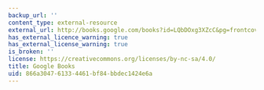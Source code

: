 ```yaml
---
backup_url: ''
content_type: external-resource
external_url: http://books.google.com/books?id=LQbDOxg3XZcC&pg=frontcover#v=onepage
has_external_licence_warning: true
has_external_license_warning: true
is_broken: ''
license: https://creativecommons.org/licenses/by-nc-sa/4.0/
title: Google Books
uid: 866a3047-6133-4461-bf84-bbdec1424e6a
---
```

